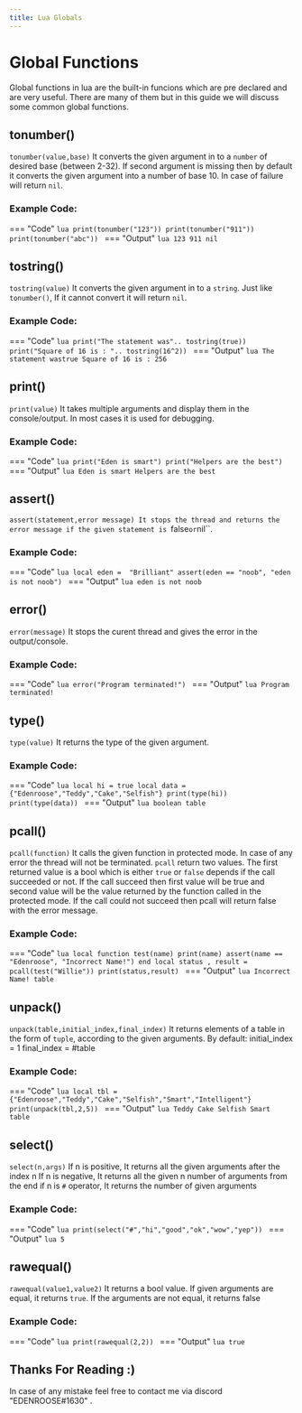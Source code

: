 ```yaml
---
title: Lua Globals
---
```


# Global Functions
Global functions in lua are the built-in funcions which are pre declared and are very useful.
There are many of them but in this guide we will discuss some common global functions.

## tonumber()
``tonumber(value,base)``
It converts the given argument in to a ``number`` of desired base (between 2-32). If second argument is missing then by default it converts the given argument into a number of base 10. In case of failure will return ``nil``.
### Example Code:
=== "Code"
	```lua
	print(tonumber("123"))
    print(tonumber("911"))
    print(tonumber("abc"))
	```
=== "Output"
	```lua
	 123
     911
     nil
	```

## tostring()
``tostring(value)``
It converts the given argument in to a ``string``. Just like ``tonumber()``, If it cannot convert it will return ``nil``.
### Example Code:
=== "Code"
	```lua
	print("The statement was".. tostring(true))
    print("Square of 16 is : ".. tostring(16^2))
	```
=== "Output"
	```lua
	 The statement wastrue
     Square of 16 is : 256
	```

## print()
``print(value)``
It takes multiple arguments and display them in the console/output. In most cases it is used for debugging.
### Example Code:
=== "Code"
	```lua
	print("Eden is smart")
    print("Helpers are the best")
	```
=== "Output"
	```lua
	 Eden is smart
     Helpers are the best
	```

## assert()
``assert(statement,error message)
It stops the thread and returns the error message if the given statement is ``false`` or ``nil``.
### Example Code:
=== "Code"
	```lua
	local eden =  "Brilliant"
    assert(eden == "noob", "eden is not noob")
	```
=== "Output"
	```lua
	 eden is not noob
	```

## error()
``error(message)``
It stops the curent thread and gives the error in the output/console.
### Example Code:
=== "Code"
	```lua
	error("Program terminated!")
	```
=== "Output"
	```lua
	 Program terminated!
	```

## type()
``type(value)``
It returns the type of the given argument.
### Example Code:
=== "Code"
	```lua
	local hi = true
    local data = {"Edenroose","Teddy","Cake","Selfish"}
    print(type(hi))
    print(type(data))
	```
=== "Output"
	```lua
	 boolean
     table
	```

## pcall()
``pcall(function)``
It calls the given function in protected mode. In case of any error the thread will not be terminated. ``pcall`` return two values. The first returned value is a bool which is either `true` or `false` depends if the call succeeded or not. If the call succeed then first value will be true and second value will be the value returned by the function called in the protected mode. If the call could not succeed then pcall will return false with the error message.
### Example Code:
=== "Code"
	```lua
	local function test(name)
	    print(name)
	    assert(name == "Edenroose", "Incorrect Name!")
    end
    local status , result = pcall(test("Willie"))
    print(status,result)
	```
=== "Output"
	```lua
	 Incorrect Name!
     table
	```

## unpack()
``unpack(table,initial_index,final_index)``
It returns elements of a table in the form of `tuple`, according to the given arguments. By default: initial_index = 1
final_index = #table
### Example Code:
=== "Code"
	```lua
	local tbl = {"Edenroose","Teddy","Cake","Selfish","Smart","Intelligent"}
    print(unpack(tbl,2,5))
	```
=== "Output"
	```lua
	  Teddy Cake Selfish Smart
     table
	```
## select()
``select(n,args)``
If n is positive, It returns all the given arguments after the index n
If n is negative, It returns all the given n number of arguments from the end
if n is `#` operator, It returns the number of given arguments
### Example Code:
=== "Code"
	```lua
	print(select("#","hi","good","ok","wow","yep"))
	```
=== "Output"
	```lua
	  5
	```
## rawequal()
``rawequal(value1,value2)``
It returns a bool value. If given arguments are equal, it returns `true`. If the arguments are not equal, it returns false
### Example Code:
=== "Code"
	```lua
	print(rawequal(2,2))
	```
=== "Output"
	```lua
	 true
	```

## Thanks For Reading :)
In case of any mistake feel free to contact me via discord "EDENROOSE#1630" .
